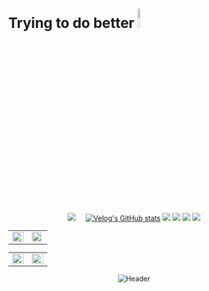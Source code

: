 # Trying to do better <img src="https://raw.githubusercontent.com/Tarikul-Islam-Anik/Animated-Fluent-Emojis/master/Emojis/Animals/Cat.png" width="10%">

  

<!---
dbwpghks56/dbwpghks56 is a ✨ special ✨ repository because its `README.md` (this file) appears on your GitHub profile.
You can click the Preview link to take a look at your changes.
--->
<div align="center">

<a href="https://hits.seeyoufarm.com"><img src="https://hits.seeyoufarm.com/api/count/incr/badge.svg?url=https%3A%2F%2Fgithub.com%2Fdbwpghks56&count_bg=%2379C83D&title_bg=%23555555&icon=&icon_color=%23E7E7E7&title=hits&edge_flat=false"/></a>
&nbsp; &nbsp; 
[![Velog's GitHub stats](https://velog-readme-stats.vercel.app/api/badge?name=JeaHwan)](https://velog.io/@dbwpghks56) 
<img src="https://img.shields.io/badge/Spring-6DB33F?style=for-the-badge&logo=spring&logoColor=white"> </img>
<img src="https://img.shields.io/badge/Flutter-02569B?style=for-the-badge&logo=flutter&logoColor=white"> </img>
<img src="https://img.shields.io/badge/Dart-0175C2?style=for-the-badge&logo=dart&logoColor=white"> </img>
<img src="https://img.shields.io/badge/Java-ED8B00?style=for-the-badge&logo=openjdk&logoColor=white"> </img>
<br>

<table><tr><td valign="top" width="50%">
<img src="https://github-readme-stats.vercel.app/api?username=dbwpghks56&theme=dark&show_icons=true&rank_icon=github" align="left" style="width: 100%" />
</td><td valign="top" width="50%">
<img src="https://github-readme-stats.vercel.app/api/top-langs/?username=dbwpghks56&hide_progress=true" align="left" style="width: 90%" />
</td></tr></table>  
<!--
<div>
  <a>
    <img src="https://velog-readme-stats.vercel.app/api/list?name=dbwpghks56" width="48%" />
  </a>
  <a>
    <img src="https://velog-readme-stats.vercel.app/api?name=dbwpghks56" width="48%" />
  </a>
</div>
-->
<table><tr><td valign="top" width="50%">

<img src="https://leetcode-stats-six.vercel.app/?username=dbwpghks56&theme=dark" align="left" style="width: 100%" />

</td><td valign="top" width="50%">

<img src="http://github-profile-summary-cards.vercel.app/api/cards/profile-details?username=dbwpghks56&theme=nord_dark" align="left" style="width: 100%" />

</td></tr></table>  

<!-- [![trophy](https://github-profile-trophy.vercel.app/?username=dbwpghks56&theme=oldie)](https://github.com/ryo-ma/github-profile-trophy) -->
<!-- [![Ashutosh's github activity graph](https://github-readme-activity-graph.vercel.app/graph?username=dbwpghks56&theme=tokyo-night)](https://github.com/ashutosh00710/github-readme-activity-graph) -->
![Header](https://capsule-render.vercel.app/api?type=waving&color=gradient&customColorList=0,2,2,5,5&height=200&section=footer)<br>
</div>
